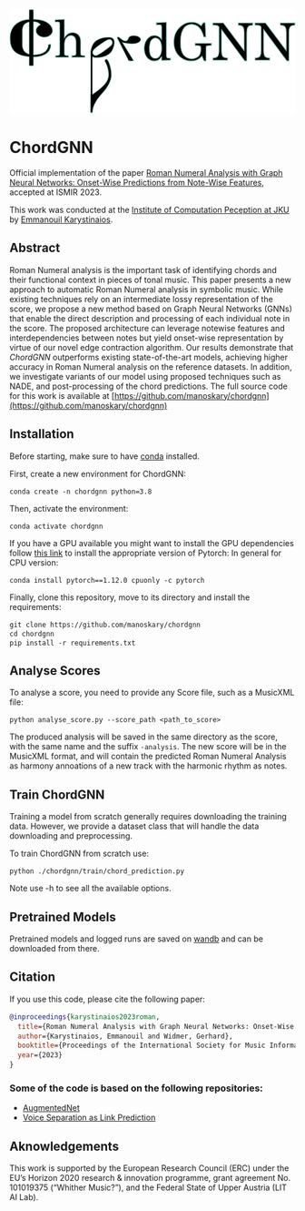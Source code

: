 ![ChordGNN_logo](images/chordgnn_logo.png)

# ChordGNN

Official implementation of the paper [Roman Numeral Analysis with Graph Neural Networks: Onset-Wise Predictions from Note-Wise Features](https://arxiv.org/abs/2307.03544), accepted at ISMIR 2023.

This work was conducted at the [Institute of Computation Peception at JKU](https://www.jku.at/en/institute-of-computational-perception/) by [Emmanouil Karystinaios](https://emmanouil-karystinaios.github.io/).

## Abstract
Roman Numeral analysis is the important task of identifying chords and their functional context in pieces of tonal music. 
This paper presents a new approach to automatic Roman Numeral analysis in symbolic music. While existing techniques rely on an intermediate lossy representation of the score, we propose a new method based on Graph Neural Networks (GNNs) that enable the direct description and processing of each individual note in the score. 
The proposed architecture can leverage notewise features and interdependencies between notes but yield onset-wise representation by virtue of our novel edge contraction algorithm. 
Our results demonstrate that _ChordGNN_ outperforms existing state-of-the-art models, achieving higher accuracy in Roman Numeral analysis on the reference datasets. 
In addition, we investigate variants of our model using proposed techniques such as NADE, and post-processing of the chord predictions. The full source code for this work is available at [https://github.com/manoskary/chordgnn](https://github.com/manoskary/chordgnn)

## Installation

Before starting, make sure to have [conda](https://docs.conda.io/en/latest/miniconda.html) installed.

First, create a new environment for ChordGNN:

```shell
conda create -n chordgnn python=3.8
```

Then, activate the environment:

```shell
conda activate chordgnn
```


If you have a GPU available you might want to install the GPU dependencies follow [this link](https://pytorch.org/) to install the appropriate version of Pytorch:
In general for CPU version:
```shell
conda install pytorch==1.12.0 cpuonly -c pytorch
```

Finally, clone this repository, move to its directory and install the requirements:

```shell
git clone https://github.com/manoskary/chordgnn
cd chordgnn
pip install -r requirements.txt
```

## Analyse Scores

To analyse a score, you need to provide any Score file, such as a MusicXML file:

```shell
python analyse_score.py --score_path <path_to_score>
```

The produced analysis will be saved in the same directory as the score, with the same name and the suffix `-analysis`.
The new score will be in the MusicXML format, and will contain the predicted Roman Numeral Analysis as harmony annoations of a new track with the harmonic rhythm as notes.

## Train ChordGNN

Training a model from scratch generally requires downloading the training data. However, we provide a dataset class that will handle the data downloading and preprocessing.

To train ChordGNN from scratch use:

```shell
python ./chordgnn/train/chord_prediction.py  
```

Note use -h to see all the available options.


## Pretrained Models

Pretrained models and logged runs are saved on [wandb](https://wandb.ai/melkisedeath/chord_rec) and can be downloaded from there.

## Citation

If you use this code, please cite the following paper:

```bibtex
@inproceedings{karystinaios2023roman,
  title={Roman Numeral Analysis with Graph Neural Networks: Onset-Wise Predictions from Note-Wise Features},
  author={Karystinaios, Emmanouil and Widmer, Gerhard},
  booktitle={Proceedings of the International Society for Music Information Retrieval Conference (ISMIR)},
  year={2023}
}
```

### Some of the code is based on the following repositories:

- [AugmentedNet](https://github.com/napulen/AugmentedNet)
- [Voice Separation as Link Prediction](https://github.com/manoskary/vocsep_ijcai2023)


## Aknowledgements

This work is supported by the European Research Council (ERC) under the EU’s Horizon 2020 research & innovation programme, grant agreement
No. 101019375 (“Whither Music?”), and the Federal State of Upper Austria (LIT AI Lab).

